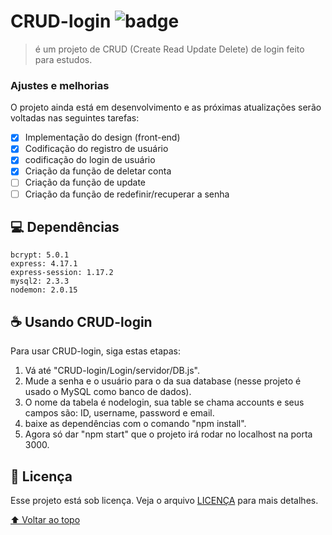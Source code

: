 # CRUD-login ![badge](https://img.shields.io/badge/license-MIT-sucess)

> é um projeto de CRUD (Create Read Update Delete) de login feito para estudos.

### Ajustes e melhorias

O projeto ainda está em desenvolvimento e as próximas atualizações serão voltadas nas seguintes tarefas:

- [x] Implementação do design (front-end)
- [x] Codificação do registro de usuário
- [x] codificação do login de usuário
- [x] Criação da função de deletar conta
- [ ] Criação da função de update
- [ ] Criação da função de redefinir/recuperar a senha

## 💻 Dependências

`bcrypt: 5.0.1`
<br>
`express: 4.17.1`
<br>
`express-session: 1.17.2`
<br>
`mysql2: 2.3.3`
<br>
`nodemon: 2.0.15`

## ☕ Usando CRUD-login

Para usar CRUD-login, siga estas etapas:

1. Vá até "CRUD-login/Login/servidor/DB.js".
2. Mude a senha e o usuário para o da sua database (nesse projeto é usado o MySQL como banco de dados).
3. O nome da tabela é nodelogin, sua table se chama accounts e seus campos são: ID, username, password e email.
4. baixe as dependências com o comando "npm install".
5. Agora só dar "npm start" que o projeto irá rodar no localhost na porta 3000.

## 📝 Licença

Esse projeto está sob licença. Veja o arquivo [LICENÇA](https://github.com/matheus-valentim/CRUD-login/blob/main/LICENSE) para mais detalhes.

[⬆ Voltar ao topo](#CRUD-login)<br>

